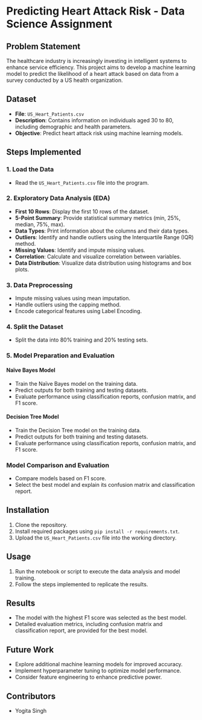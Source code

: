# Predicting Heart Attack Risk - Data Science Assignment

## Problem Statement

The healthcare industry is increasingly investing in intelligent systems to enhance service efficiency. This project aims to develop a machine learning model to predict the likelihood of a heart attack based on data from a survey conducted by a US health organization.

## Dataset

- **File**: `US_Heart_Patients.csv`
- **Description**: Contains information on individuals aged 30 to 80, including demographic and health parameters.
- **Objective**: Predict heart attack risk using machine learning models.

## Steps Implemented

### 1. Load the Data

- Read the `US_Heart_Patients.csv` file into the program.

### 2. Exploratory Data Analysis (EDA)

- **First 10 Rows**: Display the first 10 rows of the dataset.
- **5-Point Summary**: Provide statistical summary metrics (min, 25%, median, 75%, max).
- **Data Types**: Print information about the columns and their data types.
- **Outliers**: Identify and handle outliers using the Interquartile Range (IQR) method.
- **Missing Values**: Identify and impute missing values.
- **Correlation**: Calculate and visualize correlation between variables.
- **Data Distribution**: Visualize data distribution using histograms and box plots.

### 3. Data Preprocessing

- Impute missing values using mean imputation.
- Handle outliers using the capping method.
- Encode categorical features using Label Encoding.

### 4. Split the Dataset

- Split the data into 80% training and 20% testing sets.

### 5. Model Preparation and Evaluation

#### Naïve Bayes Model

- Train the Naïve Bayes model on the training data.
- Predict outputs for both training and testing datasets.
- Evaluate performance using classification reports, confusion matrix, and F1 score.

#### Decision Tree Model

- Train the Decision Tree model on the training data.
- Predict outputs for both training and testing datasets.
- Evaluate performance using classification reports, confusion matrix, and F1 score.

### Model Comparison and Evaluation

- Compare models based on F1 score.
- Select the best model and explain its confusion matrix and classification report.

## Installation

1. Clone the repository.
2. Install required packages using `pip install -r requirements.txt`.
3. Upload the `US_Heart_Patients.csv` file into the working directory.

## Usage

1. Run the notebook or script to execute the data analysis and model training.
2. Follow the steps implemented to replicate the results.

## Results

- The model with the highest F1 score was selected as the best model.
- Detailed evaluation metrics, including confusion matrix and classification report, are provided for the best model.

## Future Work

- Explore additional machine learning models for improved accuracy.
- Implement hyperparameter tuning to optimize model performance.
- Consider feature engineering to enhance predictive power.

## Contributors

- Yogita Singh
